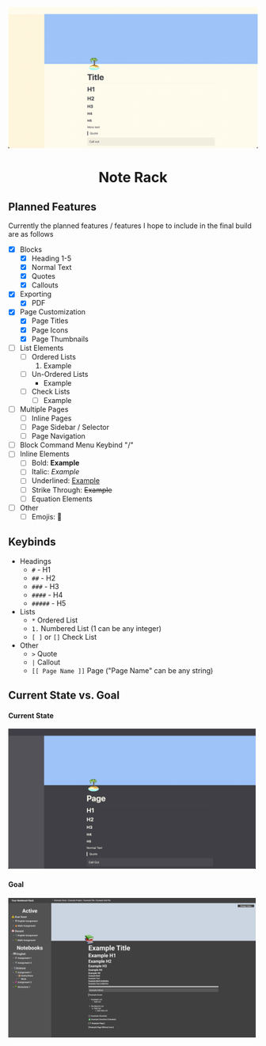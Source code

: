 ![](images/Desktop_Current_State.png)
<h1 align="center">
  Note Rack
</h1>

## Planned Features
Currently the planned features / features I hope to include in the final build are as follows

- [x] Blocks
  - [x] Heading 1-5
  - [x] Normal Text
  - [x] Quotes
  - [x] Callouts
- [x] Exporting
  - [x] PDF
- [x] Page Customization
  - [x] Page Titles
  - [x] Page Icons
  - [x] Page Thumbnails
- [ ] List Elements
  - [ ] Ordered Lists
    1. Example
  - [ ] Un-Ordered Lists
    * Example
  - [ ] Check Lists
    - [ ] Example
- [ ] Multiple Pages
  - [ ] Inline Pages
  - [ ] Page Sidebar / Selector
  - [ ] Page Navigation
- [ ] Block Command Menu Keybind "/"
- [ ] Inline Elements
  - [ ] Bold: <b>Example</b>
  - [ ] Italic: <i>Example</i>
  - [ ] Underlined: <u>Example</u>
  - [ ] Strike Through: <s>Example</s>
  - [ ] Equation Elements
- [ ] Other
  - [ ] Emojis: 🐛

## Keybinds
- Headings
  - `#` - H1
  - `##` - H2
  - `###` - H3
  - `####` - H4
  - `#####` - H5
- Lists
  - `*` Ordered List
  - `1.` Numbered List (1 can be any integer)
  - `[ ]` or `[]` Check List
- Other
  - `>` Quote
  - `|` Callout
  -  `[[ Page Name ]]` Page ("Page Name" can be any string)

## Current State vs. Goal

#### Current State
<img src="./images/Desktop_Current_State_Dark.png" width="500">

#### Goal
<img src="./images/Desktop_Example.png" width="500">